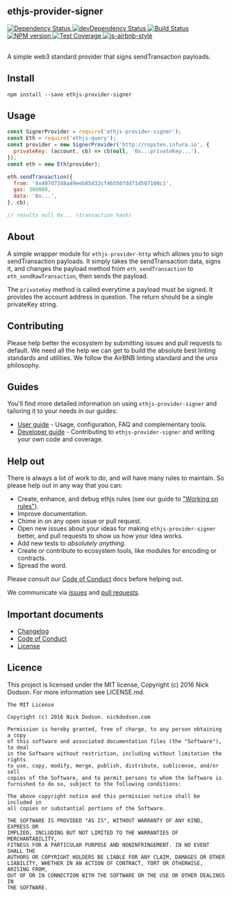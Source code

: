 ## ethjs-provider-signer

<div>
  <!-- Dependency Status -->
  <a href="https://david-dm.org/ethjs/ethjs-provider-signer">
    <img src="https://david-dm.org/ethjs/ethjs-provider-signer.svg"
    alt="Dependency Status" />
  </a>

  <!-- devDependency Status -->
  <a href="https://david-dm.org/ethjs/ethjs-provider-signer#info=devDependencies">
    <img src="https://david-dm.org/ethjs/ethjs-provider-signer/dev-status.svg" alt="devDependency Status" />
  </a>

  <!-- Build Status -->
  <a href="https://travis-ci.org/ethjs/ethjs-provider-signer">
    <img src="https://travis-ci.org/ethjs/ethjs-provider-signer.svg"
    alt="Build Status" />
  </a>

  <!-- NPM Version -->
  <a href="https://www.npmjs.org/package/ethjs-provider-signer">
    <img src="http://img.shields.io/npm/v/ethjs-provider-signer.svg"
    alt="NPM version" />
  </a>

  <!-- Test Coverage -->
  <a href="https://coveralls.io/r/ethjs/ethjs-provider-signer">
    <img src="https://coveralls.io/repos/github/ethjs/ethjs-provider-signer/badge.svg" alt="Test Coverage" />
  </a>

  <!-- Javascript Style -->
  <a href="http://airbnb.io/javascript/">
    <img src="https://img.shields.io/badge/code%20style-airbnb-brightgreen.svg" alt="js-airbnb-style" />
  </a>
</div>

<br />

A simple web3 standard provider that signs sendTransaction payloads.

## Install

```
npm install --save ethjs-provider-signer
```

## Usage

```js
const SignerProvider = require('ethjs-provider-signer');
const Eth = require('ethjs-query');
const provider = new SignerProvider('http://ropsten.infura.io', {
  privateKey: (account, cb) => cb(null, '0x...privateKey...'),
});
const eth = new Eth(provider);

eth.sendTransaction({
  from: '0x407d73d8a49eeb85d32cf465507dd71d507100c1',
  gas: 300000,
  data: '0x...',
}, cb);

// results null 0x... (transaction hash)
```

## About

A simple wrapper module for `ethjs-provider-http` which allows you to sign sendTransaction payloads. It simply takes the sendTransaction data, signs it, and changes the payload method from `eth_sendTransaction` to `eth_sendRawTransaction`, then sends the payload.

The `privateKey` method is called everytime a payload must be signed. It provides the account address in question. The return should be a single privateKey string.

## Contributing

Please help better the ecosystem by submitting issues and pull requests to default. We need all the help we can get to build the absolute best linting standards and utilities. We follow the AirBNB linting standard and the unix philosophy.

## Guides

You'll find more detailed information on using `ethjs-provider-signer` and tailoring it to your needs in our guides:

- [User guide](docs/user-guide.md) - Usage, configuration, FAQ and complementary tools.
- [Developer guide](docs/developer-guide.md) - Contributing to `ethjs-provider-signer` and writing your own code and coverage.

## Help out

There is always a lot of work to do, and will have many rules to maintain. So please help out in any way that you can:

- Create, enhance, and debug ethjs rules (see our guide to ["Working on rules"](./github/CONTRIBUTING.md)).
- Improve documentation.
- Chime in on any open issue or pull request.
- Open new issues about your ideas for making `ethjs-provider-signer` better, and pull requests to show us how your idea works.
- Add new tests to *absolutely anything*.
- Create or contribute to ecosystem tools, like modules for encoding or contracts.
- Spread the word.

Please consult our [Code of Conduct](CODE_OF_CONDUCT.md) docs before helping out.

We communicate via [issues](https://github.com/ethjs/ethjs-provider-signer/issues) and [pull requests](https://github.com/ethjs/ethjs-provider-signer/pulls).

## Important documents

- [Changelog](CHANGELOG.md)
- [Code of Conduct](CODE_OF_CONDUCT.md)
- [License](https://raw.githubusercontent.com/ethjs/ethjs-provider-signer/master/LICENSE)

## Licence

This project is licensed under the MIT license, Copyright (c) 2016 Nick Dodson. For more information see LICENSE.md.

```
The MIT License

Copyright (c) 2016 Nick Dodson. nickdodson.com

Permission is hereby granted, free of charge, to any person obtaining a copy
of this software and associated documentation files (the "Software"), to deal
in the Software without restriction, including without limitation the rights
to use, copy, modify, merge, publish, distribute, sublicense, and/or sell
copies of the Software, and to permit persons to whom the Software is
furnished to do so, subject to the following conditions:

The above copyright notice and this permission notice shall be included in
all copies or substantial portions of the Software.

THE SOFTWARE IS PROVIDED "AS IS", WITHOUT WARRANTY OF ANY KIND, EXPRESS OR
IMPLIED, INCLUDING BUT NOT LIMITED TO THE WARRANTIES OF MERCHANTABILITY,
FITNESS FOR A PARTICULAR PURPOSE AND NONINFRINGEMENT. IN NO EVENT SHALL THE
AUTHORS OR COPYRIGHT HOLDERS BE LIABLE FOR ANY CLAIM, DAMAGES OR OTHER
LIABILITY, WHETHER IN AN ACTION OF CONTRACT, TORT OR OTHERWISE, ARISING FROM,
OUT OF OR IN CONNECTION WITH THE SOFTWARE OR THE USE OR OTHER DEALINGS IN
THE SOFTWARE.
```
